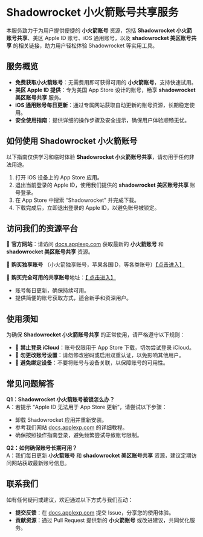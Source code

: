 # Shadowrocket 小火箭账号共享服务

本服务致力于为用户提供便捷的 **小火箭账号** 资源，包括 **Shadowrocket 小火箭账号共享**、美区 Apple ID 账号、iOS 通用账号，以及 **shadowrocket 美区账号共享** 的相关链接，助力用户轻松体验 Shadowrocket 等实用工具。

## 服务概览

- **免费获取小火箭账号**：无需费用即可获得可用的 **小火箭账号**，支持快速试用。
- **美区 Apple ID 提供**：专为美国 App Store 设计的账号，畅享 **shadowrocket 美区账号共享** 服务。
- **iOS 通用账号每日更新**：通过专属网站获取自动更新的账号资源，长期稳定使用。
- **安全使用指南**：提供详细的操作步骤及安全提示，确保用户体验顺畅无忧。

## 如何使用 Shadowrocket 小火箭账号

以下指南仅供学习和临时体验 **Shadowrocket 小火箭账号共享**，请勿用于任何非法用途。

1. 打开 iOS 设备上的 App Store 应用。
2. 退出当前登录的 Apple ID，使用我们提供的 **shadowrocket 美区账号共享** 账号登录。
3. 在 App Store 中搜索 “Shadowrocket” 并完成下载。
4. 下载完成后，立即退出登录的 Apple ID，以避免账号被锁定。

## 访问我们的资源平台

🔗 **官方网站**：请访问 [docs.applexp.com](https://docs.applexp.com/free-accounts/Shadowrocket) 获取最新的 **小火箭账号** 和 **shadowrocket 美区账号共享** 资源。

🔗 **购买独享账号** （小火箭独享账号，苹果各国ID，等各类账号）[【点击进入】](https://shop.muooy.com/)

🔗 **购买完全可用的共享账号**地址：[【 点击进入】](https://shop.muooy.com/buy/21)

- 账号每日更新，确保持续可用。
- 提供简便的账号获取方式，适合新手和资深用户。

## 使用须知

为确保 **Shadowrocket 小火箭账号共享** 的正常使用，请严格遵守以下规则：

- 🚫 **禁止登录 iCloud**：账号仅限用于 App Store 下载，切勿尝试登录 iCloud。
- 🚫 **勿更改账号设置**：请勿修改密码或启用双重认证，以免影响其他用户。
- 🚫 **避免绑定设备**：不要将账号与设备关联，以保障账号的可用性。

## 常见问题解答

**Q1：Shadowrocket 小火箭账号被锁怎么办？**\
A：若提示 “Apple ID 无法用于 App Store 更新”，请尝试以下步骤：

- 卸载 Shadowrocket 应用并重新安装。
- 参考我们网站 [docs.applexp.com](https://docs.applexp.com/guide/) 的详细教程。
- 确保按照操作指南登录，避免频繁尝试导致账号限制。

**Q2：如何确保账号长期可用？**\
A：我们每日更新 **小火箭账号** 和 **shadowrocket 美区账号共享** 资源，建议定期访问网站获取最新账号信息。

## 联系我们

如有任何疑问或建议，欢迎通过以下方式与我们互动：

- **提交反馈**：在 [docs.applexp.com](https://docs.applexp.com/) 提交 Issue，分享您的使用体验。
- **贡献资源**：通过 Pull Request 提供新的 **小火箭账号** 或改进建议，共同优化服务。
